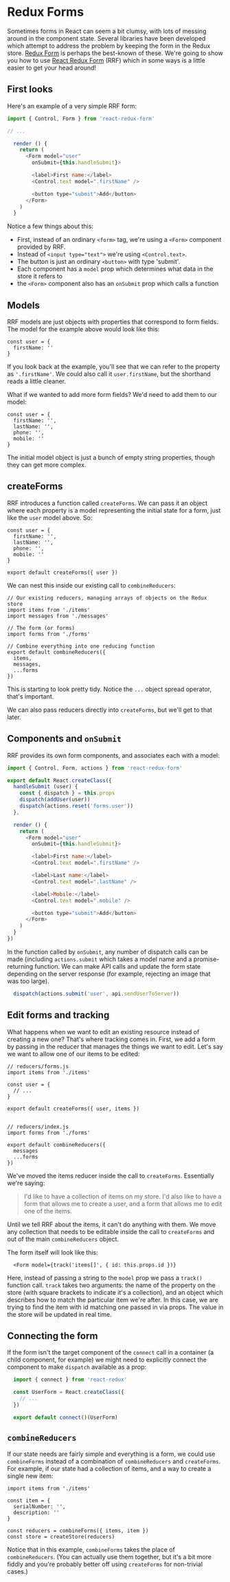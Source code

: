 # Redux Forms

Sometimes forms in React can seem a bit clumsy, with lots of messing around in the component state. Several libraries have been developed which attempt to address the problem by keeping the form in the Redux store. [Redux Form](http://redux-form.com/6.5.0/) is perhaps the best-known of these. We're going to show you how to use [React Redux Form](https://github.com/davidkpiano/react-redux-form) (RRF) which in some ways is a little easier to get your head around!


## First looks

Here's an example of a very simple RRF form:

```js
import { Control, Form } from 'react-redux-form'

// ...

  render () {
    return (
      <Form model="user"
        onSubmit={this.handleSubmit}>

        <label>First name:</label>
        <Control.text model=".firstName" />

        <button type="submit">Add</button>
      </Form>
    )
  }
```

Notice a few things about this:

 - First, instead of an ordinary `<form>` tag, we're using a `<Form>` component provided by RRF.
 - Instead of `<input type="text">` we're using `<Control.text>`.
 - The button is just an ordinary `<button>` with type 'submit'.
 - Each component has a `model` prop which determines what data in the store it refers to
 - the `<Form>` component also has an `onSubmit` prop which calls a function


## Models

RRF models are just objects with properties that correspond to form fields. The model for the example above would look like this:

```
const user = {
  firstName: ''
}
```

If you look back at the example, you'll see that we can refer to the property as `'.firstName'`. We could also call it `user.firstName`, but the shorthand reads a little cleaner.

What if we wanted to add more form fields? We'd need to add them to our model:

```
const user = {
  firstName: '',
  lastName: '',
  phone: '',
  mobile: ''
}
```

The initial model object is just a bunch of empty string properties, though they can get more complex. 


## createForms

RRF introduces a function called `createForms`. We can pass it an object where each property is a model representing the initial state for a form, just like the `user` model above. So:

```
const user = {
  firstName: '',
  lastName: '',
  phone: '',
  mobile: ''
}

export default createForms({ user })
```

We can nest this inside our existing call to `combineReducers`:

```
// Our existing reducers, managing arrays of objects on the Redux store
import items from './items'
import messages from './messages'

// The form (or forms)
import forms from './forms'

// Combine everything into one reducing function
export default combineReducers({
  items,
  messages,
  ...forms
})
```

This is starting to look pretty tidy. Notice the `...` object spread operator, that's important.

We can also pass reducers directly into `createForms`, but we'll get to that later.


## Components and `onSubmit`

RRF provides its own form components, and associates each with a model:

```js
import { Control, Form, actions } from 'react-redux-form'

export default React.createClass({
  handleSubmit (user) {
    const { dispatch } = this.props
    dispatch(addUser(user))
    dispatch(actions.reset('forms.user'))
  },

  render () {
    return (
      <Form model="user"
        onSubmit={this.handleSubmit}>

        <label>First name:</label>
        <Control.text model=".firstName" />

        <label>Last name:</label>
        <Control.text model=".lastName" />

        <label>Mobile:</label>
        <Control.text model=".mobile" />

        <button type="submit">Add</button>
      </Form>
    )
  }
})

```

In the function called by `onSubmit`, any number of dispatch calls can be made (including `actions.submit` which takes a model name and a promise-returning function. We can make API calls and update the form state depending on the server response (for example, rejecting an image that was too large).

```js
  dispatch(actions.submit('user', api.sendUserToServer))
```


## Edit forms and tracking

What happens when we want to edit an existing resource instead of creating a new one? That's where tracking comes in. First, we add a form by passing in the reducer that manages the things we want to edit. Let's say we want to allow one of our items to be edited:

```
// reducers/forms.js
import items from './items'

const user = {
  // ...
}

export default createForms({ user, items })


// reducers/index.js
import forms from './forms'

export default combineReducers({
  messages
  ...forms
})
```

We've moved the items reducer inside the call to `createForms`. Essentially we're saying:

> I'd like to have a collection of items on my store. I'd also like to have a form that allows me to create a user, and a form that allows me to edit one of the items.

Until we tell RRF about the items, it can't do anything with them. We move any collection that needs to be editable inside the call to `createForms` and out of the main `combineReducers` object.

The form itself will look like this:

```
  <Form model={track('items[]', { id: this.props.id })}
```

Here, instead of passing a string to the `model` prop we pass a `track()` function call. `track` takes two arguments: the name of the property on the store (with square brackets to indicate it's a collection), and an object which describes how to match the particular item we're after. In this case, we are trying to find the item with id matching one passed in via props. The value in the store will be updated in real time.


## Connecting the form

If the form isn't the target component of the `connect` call in a container (a child component, for example) we might need to explicitly connect the component to make `dispatch` available as a prop:

```js
  import { connect } from 'react-redux'

  const UserForm = React.createClass({
    // ...
  })

  export default connect()(UserForm)
```


## `combineReducers`

If our state needs are fairly simple and everything is a form, we could use `combineForms` instead of a combination of `combineReducers` and `createForms`. For example, if our state had a collection of items, and a way to create a single new item:

```
import items from './items'

const item = {
  serialNumber: '',
  description: ''
}

const reducers = combineForms({ items, item })
const store = createStore(reducers)
```

Notice that in this example, `combineForms` takes the place of `combineReducers`. (You can actually use them together, but it's a bit more fiddly and you're probably better off using `createForms` for non-trivial cases.)


